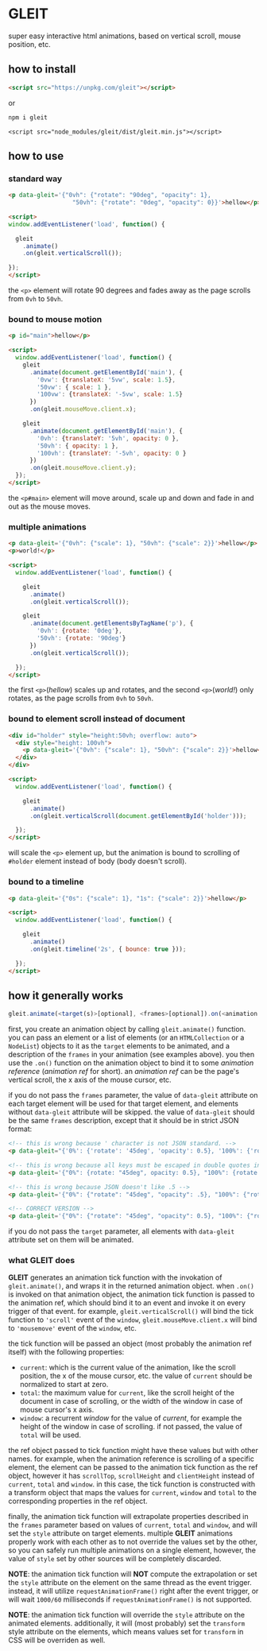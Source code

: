 # GLEIT

super easy interactive html animations, based on vertical scroll, mouse position, etc.

## how to install

```html
<script src="https://unpkg.com/gleit"></script>
```

or

```bash
npm i gleit
```
```
<script src="node_modules/gleit/dist/gleit.min.js"></script>
```

## how to use

### standard way

```html
<p data-gleit='{"0vh": {"rotate": "90deg", "opacity": 1},
                  "50vh": {"rotate": "0deg", "opacity": 0}}'>hellow</p>

<script>
window.addEventListener('load', function() {

  gleit
    .animate()
    .on(gleit.verticalScroll());

});
</script>
```

the `<p>` element will rotate 90 degrees and fades away as the page scrolls from `0vh` to `50vh`.

### bound to mouse motion

```html
<p id="main">hellow</p>

<script>
  window.addEventListener('load', function() {
    gleit
      .animate(document.getElementById('main'), {
        '0vw': {translateX: '5vw', scale: 1.5},
        '50vw': { scale: 1 },
        '100vw': {translateX: '-5vw', scale: 1.5}
      })
      .on(gleit.mouseMove.client.x);

    gleit
      .animate(document.getElementById('main'), {
        '0vh': {translateY: '5vh', opacity: 0 },
        '50vh': { opacity: 1 },
        '100vh': {translateY: '-5vh', opacity: 0 }
      })
      .on(gleit.mouseMove.client.y);
  });
</script>
```

the `<p#main>` element will move around, scale up and down and fade in and out as the mouse moves.

### multiple animations

```html
<p data-gleit='{"0vh": {"scale": 1}, "50vh": {"scale": 2}}'>hellow</p>
<p>world!</p>

<script>
  window.addEventListener('load', function() {

    gleit
      .animate()
      .on(gleit.verticalScroll());

    gleit
      .animate(document.getElementsByTagName('p'), {
        '0vh': {rotate: '0deg'},
        '50vh': {rotate: '90deg'}
      })
      .on(gleit.verticalScroll());

  });
</script>
```

the first `<p>`(_hellow_) scales up and rotates, and the second `<p>`(_world!_) only rotates, as the page scrolls from `0vh` to `50vh`.

### bound to element scroll instead of document

```html
<div id="holder" style="height:50vh; overflow: auto">
  <div style="height: 100vh">
    <p data-gleit='{"0vh": {"scale": 1}, "50vh": {"scale": 2}}'>hellow</p>
  </div>
</div>

<script>
  window.addEventListener('load', function() {

    gleit
      .animate()
      .on(gleit.verticalScroll(document.getElementById('holder')));

  });
</script>
```

will scale the `<p>` element up, but the animation is bound to scrolling of `#holder` element instead of body (body doesn't scroll).

### bound to a timeline

```html
<p data-gleit='{"0s": {"scale": 1}, "1s": {"scale": 2}}'>hellow</p>

<script>
  window.addEventListener('load', function() {

    gleit
      .animate()
      .on(gleit.timeline('2s', { bounce: true }));

  });
</script>
```

## how it generally works

```javascript
gleit.animate(<target(s)>[optional], <frames>[optional]).on(<animation ref>);
```

first, you create an animation object by calling `gleit.animate()` function. you can pass an element or a list of elements (or an `HTMLCollection` or a `NodeList`) objects to it as the `target` elements to be animated, and a description of the `frames` in your animation (see examples above). you then use the `.on()` function on the animation object to bind it to some _animation reference_ (_animation ref_ for short). an _animation ref_ can be the page's vertical scroll, the x axis of the mouse cursor, etc.


if you do not pass the `frames` parameter, the value of `data-gleit` attribute on each target element will be used for that target element, and elements without `data-gleit` attribute will be skipped. the value of `data-gleit` should be the same `frames` description, except that it should be in strict JSON format:

```html
<!-- this is wrong because ' character is not JSON standard. -->
<p data-gleit="{'0%': {'rotate': '45deg', 'opacity': 0.5}, '100%': {'rotate': '135deg', 'opacity': 1}}"></p>

<!-- this is wrong because all keys must be escaped in double quotes in JSON -->
<p data-gleit='{"0%": {rotate: "45deg", opacity: 0.5}, "100%": {rotate: "135deg", opacity: 1}}'></p>

<!-- this is wrong because JSON doesn't like .5 -->
<p data-gleit='{"0%": {"rotate": "45deg", "opacity": .5}, "100%": {"rotate": "135deg", "opacity": 1}}'></p>

<!-- CORRECT VERSION -->
<p data-gleit='{"0%": {"rotate": "45deg", "opacity": 0.5}, "100%": {"rotate": "135deg", "opacity": 1}}'></p>
```


if you do not pass the `target` parameter, all elements with `data-gleit` attribute set on them will be animated.

### what GLEIT does

**GLEIT** generates an animation tick function with the invokation of `gleit.animate()`, and wraps it in the returned animation object. when `.on()` is invoked on that animation object, the animation tick function is passed to the animation ref, which should bind it to an event and invoke it on every trigger of that event. for example, `gleit.verticalScroll()` will bind the tick function to `'scroll'` event of the `window`, `gleit.mouseMove.client.x` will bind to `'mousemove'` event of the `window`, etc.


the tick function will be passed an object (most probably the animation ref itself) with the following properties:
- `current`: which is the current value of the animation, like the scroll position, the x of the mouse cursor, etc. the value of `current` should be normalized to start at zero.
- `total`: the maximum value for `current`, like the scroll height of the document in case of scrolling, or the width of the window in case of mouse cursor's x axis.
- `window`: a recurrent _window_ for the value of _current_, for example the height of the window in case of scrolling. if not passed, the value of `total` will be used.

the ref object passed to tick function might have these values but with other names. for example, when the animation reference is scrolling of a specific element, the element can be passed to the animation tick function as the ref object, however it has `scrollTop`, `scrollHeight` and `clientHeight` instead of `current`, `total` and `window`. in this case, the tick function is constructed with a transform object that maps the values for `current`, `window` and `total` to the corresponding properties in the ref object.


finally, the animation tick function will extrapolate properties described in the `frames` parameter based on values of `current`, `total` and `window`, and will set the `style` attribute on target elements. multiple **GLEIT** animations properly work with each other as to not override the values set by the other, so you can safely run multiple animations on a single element, however, the value of `style` set by other sources will be completely discarded. 


**NOTE**: the animation tick function will **NOT** compute the extrapolation or set the `style` attribute on the element on the same thread as the event trigger. instead, it will utilize `requestAnimationFrame()` right after the event trigger, or will wait `1000/60` milliseconds if `requestAnimationFrame()` is not supported.


**NOTE**: the animation tick function will override the `style` attribute on the animated elements. additionally, it will (most probably) set the `transform` style attribute on the elements, which means values set for `transform` in CSS will be overriden as well.
